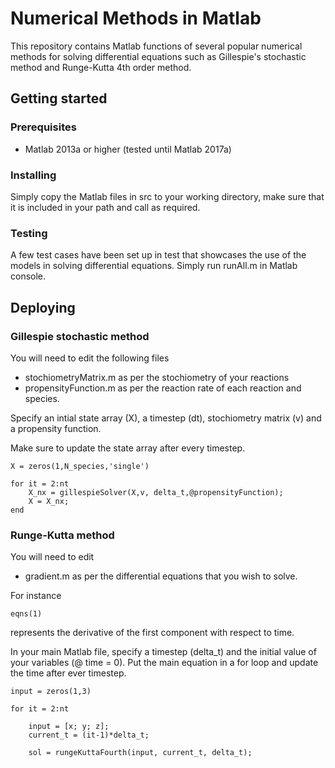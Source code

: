# Numerical Methods in Matlab

This repository contains Matlab functions of several popular numerical methods for solving differential equations such as Gillespie's stochastic method and Runge-Kutta 4th order method. 

## Getting started

### Prerequisites

* Matlab 2013a or higher (tested until Matlab 2017a)

### Installing 

Simply copy the Matlab files in src to your working directory, make sure that it is included in your path and call as required. 

### Testing 

A few test cases have been set up in test that showcases the use of the models in solving differential equations. Simply run runAll.m in Matlab console. 

## Deploying

### Gillespie stochastic method

You will need to edit the following files

* stochiometryMatrix.m as per the stochiometry of your reactions
* propensityFunction.m as per the reaction rate of each reaction and species. 

Specify an intial state array (X), a timestep (dt), stochiometry matrix (v) and a propensity function. 

Make sure to update the state array after every timestep.

```
X = zeros(1,N_species,'single')

for it = 2:nt
	X_nx = gillespieSolver(X,v, delta_t,@propensityFunction);
	X = X_nx;
end
```

### Runge-Kutta method

You will need to edit

* gradient.m as per the differential equations that you wish to solve. 

For instance

```
eqns(1)
```

represents the derivative of the first component with respect to time. 

In your main Matlab file, specify a timestep (delta_t) and the initial value of your variables (@ time = 0). Put the main equation in a for loop and update the time after ever timestep. 

```
input = zeros(1,3)

for it = 2:nt
    
    input = [x; y; z];
    current_t = (it-1)*delta_t;
    
    sol = rungeKuttaFourth(input, current_t, delta_t);
```


